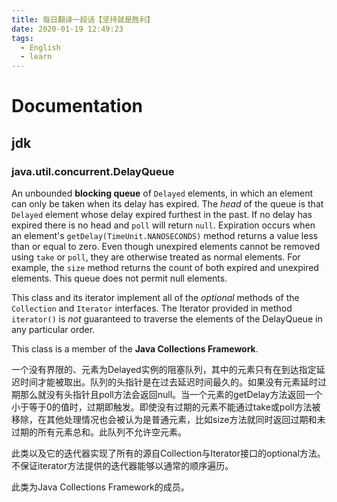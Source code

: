 ```yaml
---
title: 每日翻译一段话【坚持就是胜利】
date: 2020-01-19 12:49:23
tags:
  - English
  - learn
---
```

# Documentation

## jdk

### java.util.concurrent.DelayQueue

An unbounded **blocking queue** of `Delayed` elements, in which an element can only be taken when its delay has expired. The *head* of the queue is that `Delayed` element whose delay expired furthest in the past. If no delay has expired there is no head and `poll` will return `null`. Expiration occurs when an element's `getDelay(TimeUnit.NANOSECONDS)` method returns a value less than or equal to zero. Even though unexpired elements cannot be removed using `take` or `poll`, they are otherwise treated as normal elements. For example, the `size` method returns the count of both expired and unexpired elements. This queue does not permit null elements.

This class and its iterator implement all of the *optional* methods of the `Collection` and `Iterator` interfaces. The Iterator provided in method `iterator()` is *not* guaranteed to traverse the elements of the DelayQueue in any particular order.

This class is a member of the **Java Collections Framework**.

一个没有界限的、元素为Delayed实例的阻塞队列，其中的元素只有在到达指定延迟时间才能被取出。队列的头指针是在过去延迟时间最久的。如果没有元素延时过期那么就没有头指针且poll方法会返回null。当一个元素的getDelay方法返回一个小于等于0的值时，过期即触发。即使没有过期的元素不能通过take或poll方法被移除，在其他处理情况也会被认为是普通元素，比如size方法就同时返回过期和未过期的所有元素总和。此队列不允许空元素。

此类以及它的迭代器实现了所有的源自Collection与Iterator接口的optional方法。不保证iterator方法提供的迭代器能够以通常的顺序遍历。

此类为Java Collections Framework的成员。